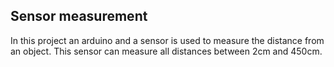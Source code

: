 ## Sensor measurement
In this project an arduino and a sensor is used to measure the distance from an object. This sensor can measure all distances between 2cm and 450cm. 
